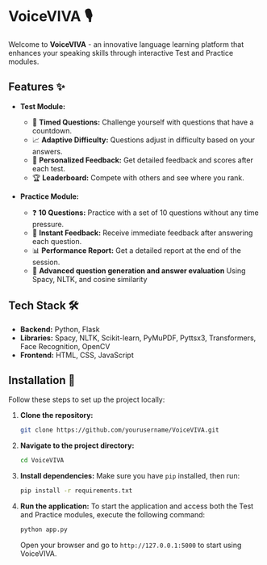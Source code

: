 # VoiceVIVA 🎙️

Welcome to **VoiceVIVA** - an innovative language learning platform that enhances your speaking skills through interactive Test and Practice modules.

## Features ✨

- **Test Module:**
  - 🎯 **Timed Questions:** Challenge yourself with questions that have a countdown.
  - 📈 **Adaptive Difficulty:** Questions adjust in difficulty based on your answers.
  - 📝 **Personalized Feedback:** Get detailed feedback and scores after each test.
  - 🏆 **Leaderboard:** Compete with others and see where you rank.

- **Practice Module:**
  - ❓ **10 Questions:** Practice with a set of 10 questions without any time pressure.
  - 💬 **Instant Feedback:** Receive immediate feedback after answering each question.
  - 📊 **Performance Report:** Get a detailed report at the end of the session.
  - 🤔 **Advanced question generation and answer evaluation** Using Spacy, NLTK, and cosine similarity

## Tech Stack 🛠️

- **Backend:** Python, Flask
- **Libraries:** Spacy, NLTK, Scikit-learn, PyMuPDF, Pyttsx3, Transformers, Face Recognition, OpenCV
- **Frontend:** HTML, CSS, JavaScript


## Installation 🚀

Follow these steps to set up the project locally:

1. **Clone the repository:**
    ```bash
    git clone https://github.com/yourusername/VoiceVIVA.git
    ```
2. **Navigate to the project directory:**
    ```bash
    cd VoiceVIVA
    ```
3. **Install dependencies:**
    Make sure you have `pip` installed, then run:
    ```bash
    pip install -r requirements.txt
    ```
4. **Run the application:**
    To start the application and access both the Test and Practice modules, execute the following command:
    ```bash
    python app.py
    ```
    Open your browser and go to `http://127.0.0.1:5000` to start using VoiceVIVA.

